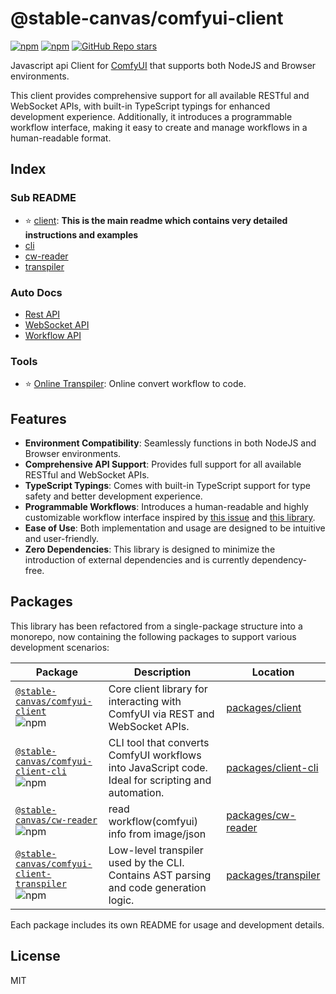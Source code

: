 # @stable-canvas/comfyui-client

[![npm](https://img.shields.io/npm/v/@stable-canvas/comfyui-client)](https://www.npmjs.com/package/@stable-canvas/comfyui-client)
[![npm](https://img.shields.io/npm/dw/@stable-canvas/comfyui-client)](https://www.npmjs.com/package/@stable-canvas/comfyui-client)
[![GitHub Repo stars](https://img.shields.io/github/stars/StableCanvas/comfyui-client)](https://github.com/StableCanvas/comfyui-client)

Javascript api Client for [ComfyUI](https://github.com/comfyanonymous/ComfyUI) that supports both NodeJS and Browser environments.

This client provides comprehensive support for all available RESTful and WebSocket APIs, with built-in TypeScript typings for enhanced development experience. Additionally, it introduces a programmable workflow interface, making it easy to create and manage workflows in a human-readable format.

## Index

### Sub README

- ⭐ [client](./packages/client/README.md): **This is the main readme which contains very detailed instructions and examples**
- [cli](./packages/cli/readme.md)
- [cw-reader](./packages/cw-reader/readme.md)
- [transpiler](./packages/transpiler/readme.md)

### Auto Docs

- [Rest API](https://stablecanvas.github.io/comfyui-client/classes/Client.html)
- [WebSocket API](https://stablecanvas.github.io/comfyui-client/classes/WsClient.html)
- [Workflow API](https://stablecanvas.github.io/comfyui-client/classes/Workflow.html)

### Tools

- ⭐ [Online Transpiler](https://stablecanvas.github.io/tool-w2c/): Online convert workflow to code.

## Features

- **Environment Compatibility**: Seamlessly functions in both NodeJS and Browser environments.
- **Comprehensive API Support**: Provides full support for all available RESTful and WebSocket APIs.
- **TypeScript Typings**: Comes with built-in TypeScript support for type safety and better development experience.
- **Programmable Workflows**: Introduces a human-readable and highly customizable workflow interface inspired by [this issue](https://github.com/comfyanonymous/ComfyUI/issues/612) and [this library](https://github.com/Chaoses-Ib/ComfyScript).
- **Ease of Use**: Both implementation and usage are designed to be intuitive and user-friendly.
- **Zero Dependencies**: This library is designed to minimize the introduction of external dependencies and is currently dependency-free.

## Packages

This library has been refactored from a single-package structure into a monorepo, now containing the following packages to support various development scenarios:

| Package                                                                                                                                                                                                 | Description                                                                                        | Location                                                                                            |
| ------------------------------------------------------------------------------------------------------------------------------------------------------------------------------------------------------- | -------------------------------------------------------------------------------------------------- | --------------------------------------------------------------------------------------------------- |
| [`@stable-canvas/comfyui-client`](https://www.npmjs.com/package/@stable-canvas/comfyui-client) <br> ![npm](https://img.shields.io/npm/v/@stable-canvas/comfyui-client)                                  | Core client library for interacting with ComfyUI via REST and WebSocket APIs.                      | [packages/client](https://github.com/StableCanvas/comfyui-client/tree/main/packages/client)         |
| [`@stable-canvas/comfyui-client-cli`](https://www.npmjs.com/package/@stable-canvas/comfyui-client-cli) <br> ![npm](https://img.shields.io/npm/v/@stable-canvas/comfyui-client-cli)                      | CLI tool that converts ComfyUI workflows into JavaScript code. Ideal for scripting and automation. | [packages/client-cli](https://github.com/StableCanvas/comfyui-client/tree/main/packages/client-cli) |
| [`@stable-canvas/cw-reader`](https://www.npmjs.com/package/@stable-canvas/cw-reader) <br> ![npm](https://img.shields.io/npm/v/@stable-canvas/cw-reader)                                                 | read workflow(comfyui) info from image/json                                                        | [packages/cw-reader](https://github.com/StableCanvas/comfyui-client/tree/main/packages/cw-reader)   |
| [`@stable-canvas/comfyui-client-transpiler`](https://www.npmjs.com/package/@stable-canvas/comfyui-client-transpiler) <br> ![npm](https://img.shields.io/npm/v/@stable-canvas/comfyui-client-transpiler) | Low-level transpiler used by the CLI. Contains AST parsing and code generation logic.              | [packages/transpiler](https://github.com/StableCanvas/comfyui-client/tree/main/packages/transpiler) |

Each package includes its own README for usage and development details.

## License

MIT
